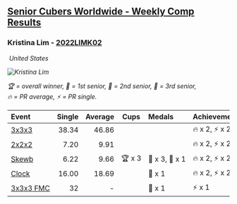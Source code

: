 <style>table {white-space: nowrap;}</style>
<link rel="stylesheet" type="text/css" href="/scw-comp/css/flags.css" />

## [Senior Cubers Worldwide - Weekly Comp Results](/scw-comp/results/)
### Kristina Lim - [2022LIMK02](https://www.worldcubeassociation.org/persons/2022LIMK02)

<i class="flag flag-US" />&nbsp;United States

![Kristina Lim](1670987100.jpg)

<span style="white-space: nowrap;">🏆 = overall winner</span>, <span style="white-space: nowrap;">🥇 = 1st senior</span>, <span style="white-space: nowrap;">🥈 = 2nd senior</span>, <span style="white-space: nowrap;">🥉 = 3rd senior</span>, <span style="white-space: nowrap;">🔥 = PR average</span>, <span style="white-space: nowrap;">⚡ = PR single</span>.

| Event | Single | Average | Cups | Medals | Achievements|
| :-- | --: | --: | :--: | :-- | :-- |
| [3x3x3](333.md) | 38.34 | 46.86 |  |  | 🔥 x 2, ⚡ x 2 |
| [2x2x2](222.md) | 7.20 | 9.91 |  |  | 🔥 x 2, ⚡ x 2 |
| [Skewb](skewb.md) | 6.22 | 9.66 | 🏆 x 3 | 🥇 x 3, 🥉 x 1 | 🔥 x 2, ⚡ x 2 |
| [Clock](clock.md) | 16.00 | 18.69 |  | 🥉 x 1 | 🔥 x 2, ⚡ x 2 |
| [3x3x3 FMC](333fm.md) | 32 | - |  | 🥈 x 1 | ⚡ x 1 |

<!-- Global site tag (gtag.js) - Google Analytics -->
<script async src="https://www.googletagmanager.com/gtag/js?id=UA-86348435-3"></script>
<script>window.dataLayer = window.dataLayer || []; function gtag() {dataLayer.push(arguments);} gtag('js', new Date()); gtag('config', 'UA-86348435-3');</script>
